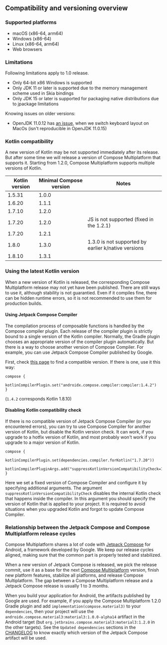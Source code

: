 ## Compatibility and versioning overview

### Supported platforms
   * macOS (x86-64, arm64)
   * Windows (x86-64)
   * Linux (x86-64, arm64)
   * Web browsers

### Limitations

Following limitations apply to 1.0 release.

  * Only 64-bit x86 Windows is supported
  * Only JDK 11 or later is supported due to the memory management scheme used in Skia bindings
  * Only JDK 15 or later is supported for packaging native distributions due to jpackage limitations

Knowing issues on older versions:
- OpenJDK 11.0.12 has [an issue](https://github.com/JetBrains/compose-jb/issues/940), when we switch keyboard layout on MacOs (isn't reproducible in OpenJDK 11.0.15)
  
[comment]: <> (__SUPPORTED_GRADLE_VERSIONS__)

### Kotlin compatibility

A new version of Kotlin may be not supported immediately after its release. But after some time we will release a version of Compose Multiplatform
that supports it.
Starting from 1.2.0, Compose Multiplatform supports multiple versions of Kotlin.

Kotlin version | Minimal Compose version | Notes
--- | --- | ---
1.5.31 | 1.0.0
1.6.20 | 1.1.1
1.7.10 | 1.2.0
1.7.20 | 1.2.0 | JS is not supported (fixed in the 1.2.1)
1.7.20 | 1.2.1
1.8.0  | 1.3.0 | 1.3.0 is not supported by earlier k/native versions
1.8.10 | 1.3.1

### Using the latest Kotlin version 

When a new version of Kotlin is released, the corresponding Compose Multiplatform release may not yet have been published. There are still ways to use it, although stability is not guarantied. Even if it compiles fine, there can be hidden runtime errors, so it is not recommended to use them for production builds.

#### Using Jetpack Compose Compiler

The compilation process of composable functions is handled by the Compose compiler plugin. Each release of the compiler plugin is strictly bound to a single version of the Kotlin compiler. Normally, the Gradle plugin chooses an appropriate version of the compiler plugin automatically. But there is a way to choose another version of Compose Compiler. For example, you can use Jetpack Compose Compiler published by Google.

First, check [this page](https://developer.android.com/jetpack/androidx/releases/compose-kotlin#pre-release_kotlin_compatibility) to find a compatible version. If there is one, use it this way:
```
compose {
    kotlinCompilerPlugin.set("androidx.compose.compiler:compiler:1.4.2")
}
```
(`1.4.2` corresponds Kotlin 1.8.10)

#### Disabling Kotlin compatibility check

If there is no compatible version of Jetpack Compose Compiler (or you encountered errors), you can try to use Compose Compiler for another version of Kotlin, but disable the Kotlin version check. It can work, if you upgrade to a hotfix version of Kotlin, and most probably won't work if you upgrade to a major version of Kotlin.

```
compose {
    kotlinCompilerPlugin.set(dependencies.compiler.forKotlin("1.7.20"))
    kotlinCompilerPluginArgs.add("suppressKotlinVersionCompatibilityCheck=1.7.21")
}
```

Here we set a fixed version of Compose Compiler and configure it by specifying additional arguments. The argument `suppressKotlinVersionCompatibilityCheck` disables the internal Kotlin check that happens inside the compiler. In this argument you should specify the version of Kotlin that is applied to your project. It is required to avoid situations when you upgraded Kotlin and forgot to update Compose Compiler.

### Relationship between the Jetpack Compose and Compose Multiplatform release cycles

Compose Multiplatform shares a lot of code with [Jetpack Compose](https://developer.android.com/jetpack/compose) for Android, a framework developed by Google.
We keep our release cycles aligned, making sure that the common part is properly tested and stabilized.

When a new version of Jetpack Compose is released, we pick the release commit, use it as a base for the next [Compose Multiplatform](https://github.com/JetBrains/androidx) version, finish new platform features, stabilize all platforms, and release Compose Multiplatform.
The gap between a Compose Multiplatform release and a Jetpack Compose release is usually 1 to 3 months.

When you build your application for Android, the artifacts published by Google are used. For example, if you apply the Compose Multiplatform 1.2.0 Gradle plugin and add `implementation(compose.material3)` to your `dependencies`, then your project will use the `androidx.compose.material3:material3:1.0.0-alpha14` artifact in the Android target (but `org.jetbrains.compose.material3:material3:1.2.0` in the other targets). See the `Updated dependencies` sections in the [CHANGELOG](https://github.com/JetBrains/compose-jb/blob/master/CHANGELOG.md) to know exactly which version of the Jetpack Compose artifact will be used.
